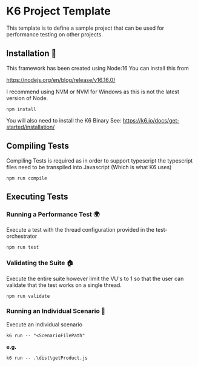 # K6 Project Template

This template is to define a sample project that can be used for performance testing on other projects.

## Installation :hammer:

This framework has been created using Node:16
You can install this from

https://nodejs.org/en/blog/release/v16.16.0/

I recommend using NVM or NVM for Windows as this is not the latest version of Node.


``npm install``

You will also need to install the K6 Binary
See: https://k6.io/docs/get-started/installation/

## Compiling Tests

Compiling Tests is required as in order to support typescript the typescript files need to be transpiled into Javascript (Which is what K6 uses)

``npm run compile``

## Executing Tests

### Running a Performance Test :earth_africa:
Execute a test with the thread configuration provided in the test-orchestrator

``npm run test``

### Validating the Suite :house:
Execute the entire suite however limit the VU's to 1 so that the user can validate that the test works on a single thread.

``npm run validate``

### Running an Individual Scenario :man:
Execute an individual scenario

``k6 run -- "<ScenarioFilePath"``

**e.g.**

``k6 run -- .\dist\getProduct.js``